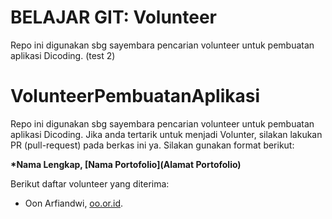 # BELAJAR GIT: Volunteer
Repo ini digunakan sbg sayembara pencarian volunteer untuk pembuatan aplikasi Dicoding. (test 2)

# VolunteerPembuatanAplikasi
Repo ini digunakan sbg sayembara pencarian volunteer untuk pembuatan aplikasi Dicoding. Jika anda tertarik untuk menjadi Volunter, silakan lakukan PR (pull-request) pada berkas ini ya. Silakan gunakan format berikut:

**\*Nama Lengkap, [Nama Portofolio](Alamat Portofolio)**

Berikut daftar volunteer yang diterima:
* Oon Arfiandwi, [oo.or.id](https://oo.or.id).
